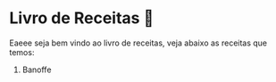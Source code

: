 # Livro de Receitas :book:

Eaeee seja bem vindo ao livro de receitas, veja abaixo as receitas que temos: 

1. Banoffe
